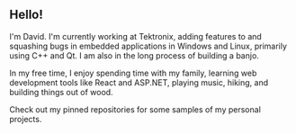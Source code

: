 ## Hello! 

I'm David. I'm currently working at Tektronix, adding features to and squashing bugs in embedded applications in Windows and Linux, primarily using C++ and Qt. I am also in the long process of building a banjo.

In my free time, I enjoy spending time with my family, learning web development tools like React and ASP.NET, playing music, hiking, and building things out of wood.

Check out my pinned repositories for some samples of my personal projects.

<!--
**hiteda/hiteda** is a ✨ _special_ ✨ repository because its `README.md` (this file) appears on your GitHub profile.

Here are some ideas to get you started:

- 🔭 I’m currently working on ...
- 🌱 I’m currently learning ...
- 👯 I’m looking to collaborate on ...
- 🤔 I’m looking for help with ...
- 💬 Ask me about ...
- 📫 How to reach me: ...
- 😄 Pronouns: ...
- ⚡ Fun fact: ...
-->
